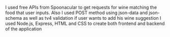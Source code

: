 I used free APIs from Spoonacular to get requests for wine matching the food that user inputs.
Also I used POST method using json-data and json-schema as well as tv4 validation if user wants to add his wine suggestion
I used Node.js, Express, HTML and CSS to create both frontend and backend of the application
